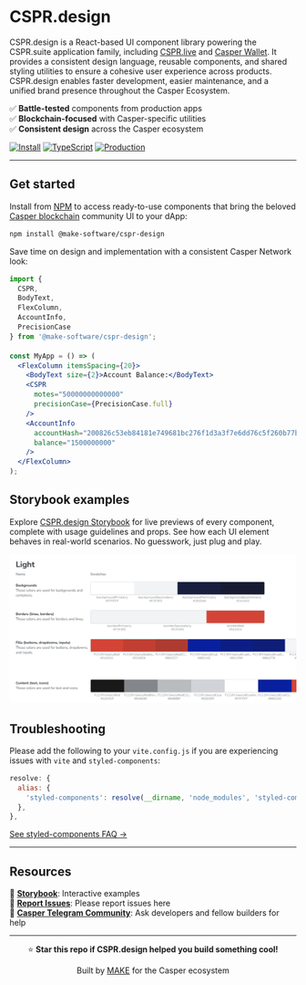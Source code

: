 # CSPR.design

CSPR.design is a React-based UI component library powering the CSPR.suite application family, including [CSPR.live](https://cspr.live) and [Casper Wallet](https://casperwallet.io). It provides a consistent design language, reusable components, and shared styling utilities to ensure a cohesive user experience across products. CSPR.design enables faster development, easier maintenance, and a unified brand presence throughout the Casper Ecosystem.

✅ **Battle-tested** components from production apps \
✅ **Blockchain-focused** with Casper-specific utilities \
✅ **Consistent design** across the Casper ecosystem

[![Install](https://img.shields.io/badge/npm-github%3Amake--software%2Fcspr--design-blue)](https://github.com/make-software/cspr-design)
[![TypeScript](https://img.shields.io/badge/TypeScript-Ready-blue)](https://www.typescriptlang.org/)
[![Production](https://img.shields.io/badge/Production-Tested-green)](https://cspr.live)

---

## Get started

Install from [NPM](https://www.npmjs.com/package/@make-software/cspr-design) to access ready-to-use components that bring the beloved [Casper blockchain](https://casper.network) community UI to your dApp:

```bash
npm install @make-software/cspr-design
```

Save time on design and implementation with a consistent Casper Network look:

```jsx
import {
  CSPR,
  BodyText,
  FlexColumn,
  AccountInfo,
  PrecisionCase
} from '@make-software/cspr-design';

const MyApp = () => (
  <FlexColumn itemsSpacing={20}>
    <BodyText size={2}>Account Balance:</BodyText>
    <CSPR
      motes="50000000000000"
      precisionCase={PrecisionCase.full}
    />
    <AccountInfo 
      accountHash="200826c53eb84181e749681bc276f1d3a3f7e6dd76c5f260b77bb54a2b4590a9"
      balance="1500000000"
    />
  </FlexColumn>
);
```

## Storybook examples

Explore [CSPR.design Storybook](https://storybook.cspr.design) for live previews of every component, complete with usage guidelines and props. See how each UI element behaves in real-world scenarios. No guesswork, just plug and play.

![CSPR.design Storybook](docs/images/storybook.png)


## Troubleshooting

Please add the following to your `vite.config.js` if you are experiencing issues with `vite` and `styled-components`:

```js
resolve: {
  alias: {
    'styled-components': resolve(__dirname, 'node_modules', 'styled-components'),
  },
},
```

[See styled-components FAQ →](https://styled-components.com/docs/faqs#why-am-i-getting-a-warning-about-several-instances-of-module-on-the-page)

---

## Resources


📕 **[Storybook](https://storybook.cspr.design)**: Interactive examples  
🐞 **[Report Issues](https://github.com/make-software/cspr-design/issues)**: Please report issues here  
💬 **[Casper Telegram Community](https://t.me/CSPRDevelopers)**: Ask developers and fellow builders for help

---

<div align="center">

⭐ **Star this repo if CSPR.design helped you build something cool!**  


Built by [MAKE](https://makegroup.io) for the Casper ecosystem
</div>
